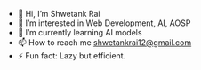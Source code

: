 - 👋 Hi, I’m Shwetank Rai
- 👀 I’m interested in Web Development, AI, AOSP
- 🌱 I’m currently learning AI models
- 📫 How to reach me shwetankrai12@gmail.com
- ⚡ Fun fact: Lazy but efficient.

<!---
goofyshwetank/goofyshwetank is a ✨ special ✨ repository because its `README.md` (this file) appears on your GitHub profile.
You can click the Preview link to take a look at your changes.
--->
